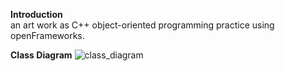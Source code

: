 **Introduction**<br />
an art work as C++ object-oriented programming practice using openFrameworks.

**Class Diagram**
![class_diagram](https://user-images.githubusercontent.com/60206718/73126581-e9c9a600-3ff7-11ea-89fa-a9ade2583696.png)
